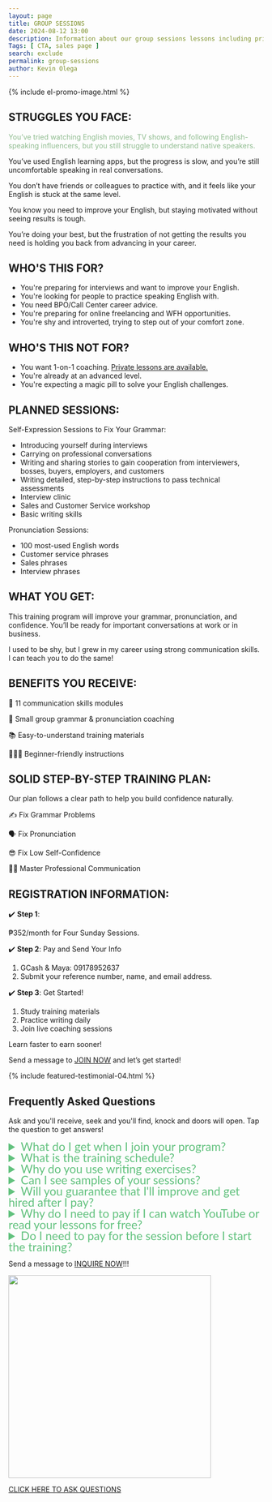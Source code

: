 ```yaml
--- 
layout: page 
title: GROUP SESSIONS
date: 2024-08-12 13:00
description: Information about our group sessions lessons including pricing, modules, and how to enroll.
Tags: [ CTA, sales page ]
search: exclude
permalink: group-sessions
author: Kevin Olega 
--- 
```

{% include el-promo-image.html %}

<h2>STRUGGLES YOU FACE:</h2>
<p style="color: darkseagreen;">You’ve tried watching English movies, TV shows, and following English-speaking influencers, but you still struggle to understand native speakers.</p>
<p>You’ve used English learning apps, but the progress is slow, and you’re still uncomfortable speaking in real conversations.</p>
<p>You don’t have friends or colleagues to practice with, and it feels like your English is stuck at the same level.</p>
<p>You know you need to improve your English, but staying motivated without seeing results is tough.</p>
<p>You’re doing your best, but the frustration of not getting the results you need is holding you back from advancing in your career.</p>

<h2>WHO'S THIS FOR?</h2>
<ul>
    <li>You're preparing for interviews and want to improve your English.</li>
    <li>You're looking for people to practice speaking English with.</li>
    <li>You need BPO/Call Center career advice.</li>
    <li>You're preparing for online freelancing and WFH opportunities.</li>
    <li>You're shy and introverted, trying to step out of your comfort zone.</li>
</ul>

<h2>WHO'S THIS NOT FOR?</h2>
<ul>
    <li>You want 1-on-1 coaching. <a href="https://callcentertrainingtips.com/english-lessons">Private lessons are available.</a></li>
    <li>You're already at an advanced level.</li>
    <li>You're expecting a magic pill to solve your English challenges.</li>
</ul>

<h2>PLANNED SESSIONS:</h2>
<p>Self-Expression Sessions to Fix Your Grammar:</p>
<ul>
    <li>Introducing yourself during interviews</li>
    <li>Carrying on professional conversations</li>
    <li>Writing and sharing stories to gain cooperation from interviewers, bosses, buyers, employers, and customers</li>
    <li>Writing detailed, step-by-step instructions to pass technical assessments</li>
    <li>Interview clinic</li>
    <li>Sales and Customer Service workshop</li>
    <li>Basic writing skills</li>
</ul>

<p>Pronunciation Sessions:</p>
<ul>
    <li>100 most-used English words</li>
    <li>Customer service phrases</li>
    <li>Sales phrases</li>
    <li>Interview phrases</li>
</ul>

<h2>WHAT YOU GET:</h2>
<p>This training program will improve your grammar, pronunciation, and confidence. You’ll be ready for important conversations at work or in business.</p>
<p>I used to be shy, but I grew in my career using strong communication skills. I can teach you to do the same!</p>

<h2>BENEFITS YOU RECEIVE:</h2>
<p>📖 11 communication skills modules</p>
<p>📱 Small group grammar & pronunciation coaching</p>
<p>📚 Easy-to-understand training materials</p>
<p>💁🏻‍♂️ Beginner-friendly instructions</p>

<h2>SOLID STEP-BY-STEP TRAINING PLAN:</h2>
<p>Our plan follows a clear path to help you build confidence naturally.</p>
<p>✍️ Fix Grammar Problems</p>
<p>🗣️ Fix Pronunciation</p>
<p>😎 Fix Low Self-Confidence</p>
<p>👨‍💼 Master Professional Communication</p>

<h2>REGISTRATION INFORMATION:</h2>
<p>✔️ <strong>Step 1</strong>:</p>
<p>₱352/month for Four Sunday Sessions.</p>
<p>✔️ <strong>Step 2</strong>: Pay and Send Your Info</p>
<ol>
    <li>GCash & Maya: 09178952637</li>
    <li>Submit your reference number, name, and email address.</li>
</ol>
<p>✔️ <strong>Step 3</strong>: Get Started!</p>
<ol>
    <li>Study training materials</li>
    <li>Practice writing daily</li>
    <li>Join live coaching sessions</li>
</ol>
<p>Learn faster to earn sooner!</p>
<p>Send a message to <a href="https://www.facebook.com/callcentertrainingtips">JOIN NOW</a> and let’s get started!</p>

{% include featured-testimonial-04.html %}

<h2>Frequently Asked Questions</h2>
<p>Ask and you'll receive, seek and you'll find, knock and doors will open. Tap the question to get answers!</p>
<details>
<summary style="color:#61c17d; font-family:Lato; font-size:23px; line-height:22px;">What do I get when I join your program?</summary>
<p style="color:black;">When you join our program, you'll get training materials, writing exercises, video guides, and live coaching sessions.</p>
<p style="color:black;">We'll work on your communication skills, fix your grammar and pronunciation, and help you become more confident by the end of the program.</p>
</details>

<details>
<summary style="color:#61c17d; font-family:Lato; font-size:23px; line-height:22px;">What is the training schedule?</summary>
<p style="color:black;">You can do the writing exercises anytime you want. We suggest studying for 30 minutes to an hour daily if you can. But you can work on your modules when you're free.</p>
<p style="color:black;">Right now, we only have Sunday sessions.</p>
<p style="color:black;">Sunday Schedule:</p>
<ul>
  <li>6 pm to 7 pm</li>
  <li>8 pm to 9 pm</li>
</ul>
<p style="color:black;">We understand you might have a different schedule. We're working on more options for students. If you have questions or want a different time, <a href="https://facebook.com/callcentertrainingtips">send us a message</a>.</p>
</details>

<details>
<summary style="color:#61c17d; font-family:Lato; font-size:23px; line-height:22px;">Why do you use writing exercises?</summary>
<p style="color:black;">We use writing exercises because they help improve your grammar at your own pace.</p>
<p style="color:black;">It's easier to spot and fix grammar mistakes in writing.</p>
<p style="color:black;">We'll look at your writing, one sentence at a time. You'll read each sentence out loud, and we'll fix your grammar and pronunciation.</p>
<p style="color:black;">I'll teach you ways to make your sentences better and sound more professional.</p>
<p style="color:black;">We suggest setting aside 30-45 minutes each day for writing.</p>
</details>

<details>
<summary style="color:#61c17d; font-family:Lato; font-size:23px; line-height:22px;">Can I see samples of your sessions?</summary>
<p style="color:black;">Sure! Here's a <a href="https://callcentertrainingtips.com/videos">link to sample sessions in video format</a>.</p>
</details>

<details>
<summary style="color:#61c17d; font-family:Lato; font-size:23px; line-height:22px;">Will you guarantee that I'll improve and get hired after I pay?</summary>
<p style="color:black;">Improvement and success depend on your active participation.</p>
<p style="color:black;">Your lessons involve more than just paying, reading, and watching videos after you join</p>
<p style="color:black;">To sharpen your communication skills, you must participate in the writing exercises and group sessions</p>
<p style="color:black;">It's essential to read and follow all the instructions carefully.</p>
<p style="color:black;">For maximum results, I recommend giving your best effort to complete all the written exercises and being punctual for all sessions.</p>
</details>

<details>
<summary style="color:#61c17d; font-family:Lato; font-size:23px; line-height:22px;">Why do I need to pay if I can watch YouTube or read your lessons for free?</summary>
<p style="color:black;">While free resources like YouTube and online lessons can be helpful, paying for training offers personalized feedback and guidance.</p>
<p style="color:black;">Communication is complex, and learning it on your own can be challenging. Different situations require different levels of English skills.</p>
<p style="color:black;">For example, call center work in business-to-customer (B2C) and business-to-business (B2B) settings requires different skill levels, as does online freelancing.</p>
<p style="color:black;">Improving your communication skills can lead to better job opportunities and higher pay. It can also help you avoid misunderstandings and lost opportunities in both business and personal relationships.</p>
<p style="color:black;">Training is not a magic ticket that automatically grants you new skills or guarantees a job. Instead, it's a service that provides valuable lessons, guidance, feedback, and correction to help you grow and improve your communication abilities.</p>
</details>

<details>
<summary style="color:#61c17d; font-family:Lato; font-size:23px; line-height:22px;">Do I need to pay for the session before I start the training?</summary>
<p style="color:black;">Yes, you need to pay for the session before you can join the sessions. This ensures you have access to all the resources, feedback, and guidance offered in the program.</p>
</details>

<p>Send a message to <a href="https://www.facebook.com/callcentertrainingtips">INQUIRE NOW</a>!!!</p>

<p><img src="{{ site.url }}/assets/img/2020-07-01-three-hundred.png" width="400"></p>
<p><a href="https://www.facebook.com/callcentertrainingtips/">CLICK HERE TO ASK QUESTIONS</a></p>

